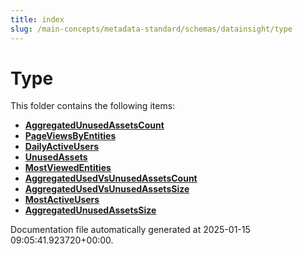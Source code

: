```yaml
---
title: index
slug: /main-concepts/metadata-standard/schemas/datainsight/type
---
```


# Type

This folder contains the following items:

- [**AggregatedUnusedAssetsCount**](/main-concepts/metadata-standard/schemas/datainsight/type/aggregatedunusedassetscount)
- [**PageViewsByEntities**](/main-concepts/metadata-standard/schemas/datainsight/type/pageviewsbyentities)
- [**DailyActiveUsers**](/main-concepts/metadata-standard/schemas/datainsight/type/dailyactiveusers)
- [**UnusedAssets**](/main-concepts/metadata-standard/schemas/datainsight/type/unusedassets)
- [**MostViewedEntities**](/main-concepts/metadata-standard/schemas/datainsight/type/mostviewedentities)
- [**AggregatedUsedVsUnusedAssetsCount**](/main-concepts/metadata-standard/schemas/datainsight/type/aggregatedusedvsunusedassetscount)
- [**AggregatedUsedVsUnusedAssetsSize**](/main-concepts/metadata-standard/schemas/datainsight/type/aggregatedusedvsunusedassetssize)
- [**MostActiveUsers**](/main-concepts/metadata-standard/schemas/datainsight/type/mostactiveusers)
- [**AggregatedUnusedAssetsSize**](/main-concepts/metadata-standard/schemas/datainsight/type/aggregatedunusedassetssize)


Documentation file automatically generated at 2025-01-15 09:05:41.923720+00:00.
